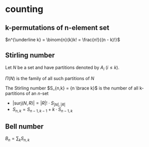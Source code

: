 # counting

## k-permutations of n-element set

$n^{\underline k} = \binom{n}{k}k! = \frac{n!}{(n - k)!}$

## Stirling number

Let $N$ be a set and have partitions denoted by $A_i$ ($i \le k$).

$\Pi(N)$ is the family of all such partitions of $N$

The Stirling number $S_{n,k} = {n \brace k}$ is the number of all k-partitions of an $n$-set

- $|\text{surj}(N, R)| = |R|! \cdot S_{|N|,|R|}$
- $S_{n,k} = S_{n-1,k-1} + k \cdot S_{n-1, k}$

## Bell number

$B_n = \sum_k S_{n,k}$
